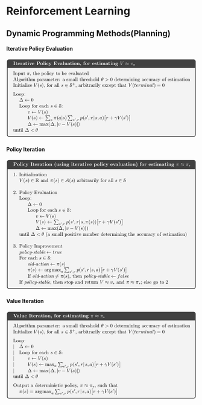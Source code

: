 # Reinforcement Learning 

## Dynamic Programming Methods(Planning)

#### Iterative Policy Evaluation
<img src="/images/Iterative_policy_eval.png" alt="Alt text">

#### Policy Iteration
<img src="/images/0403_policy_iter.png" alt="Alt text">

#### Value Iteration
<img src="/images/value_iteration.png" alt="Alt text">


